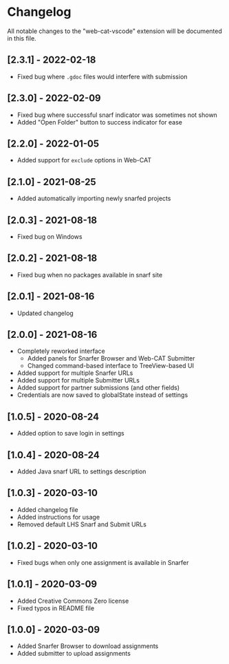 # Changelog

All notable changes to the "web-cat-vscode" extension will be documented in this file.

## [2.3.1] - 2022-02-18

- Fixed bug where `.gdoc` files would interfere with submission

## [2.3.0] - 2022-02-09

- Fixed bug where successful snarf indicator was sometimes not shown
- Added "Open Folder" button to success indicator for ease

## [2.2.0] - 2022-01-05

- Added support for `exclude` options in Web-CAT

## [2.1.0] - 2021-08-25

- Added automatically importing newly snarfed projects

## [2.0.3] - 2021-08-18

- Fixed bug on Windows

## [2.0.2] - 2021-08-18

- Fixed bug when no packages available in snarf site

## [2.0.1] - 2021-08-16

- Updated changelog

## [2.0.0] - 2021-08-16

- Completely reworked interface
  - Added panels for Snarfer Browser and Web-CAT Submitter
  - Changed command-based interface to TreeView-based UI
- Added support for multiple Snarfer URLs
- Added support for multiple Submitter URLs
- Added support for partner submissions (and other fields)
- Credentials are now saved to globalState instead of settings

## [1.0.5] - 2020-08-24

- Added option to save login in settings

## [1.0.4] - 2020-08-24

- Added Java snarf URL to settings description

## [1.0.3] - 2020-03-10

- Added changelog file
- Added instructions for usage
- Removed default LHS Snarf and Submit URLs

## [1.0.2] - 2020-03-10

- Fixed bugs when only one assignment is available in Snarfer

## [1.0.1] - 2020-03-09

- Added Creative Commons Zero license
- Fixed typos in README file

## [1.0.0] - 2020-03-09

- Added Snarfer Browser to download assignments
- Added submitter to upload assignments
